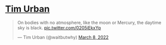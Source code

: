 
# [Tim Urban](https://twitter.com/waitbutwhy/status/1501063342378659842)

> On bodies with no atmosphere, like the moon or Mercury, the daytime sky is black. [pic.twitter.com/0205iEkxYp](https://t.co/0205iEkxYp)
> 
> — Tim Urban (@waitbutwhy) [March 8, 2022](https://twitter.com/waitbutwhy/status/1501063342378659842?ref_src=twsrc%5Etfw)
